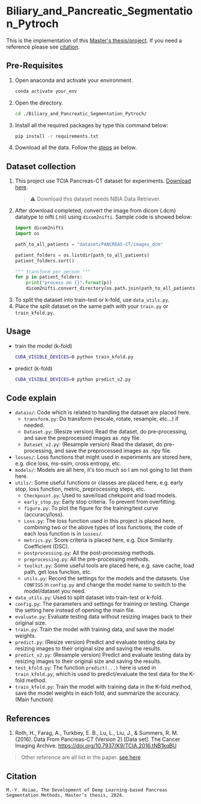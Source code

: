 # Biliary_and_Pancreatic_Segmentation_Pytroch

This is the implementation of this [Master's thesis/project](https://etd.lib.nycu.edu.tw/cgi-bin/gs32/ncugsweb.cgi?o=dncucdr&s=id=%22GC111522081%22.&searchmode=basic). If you need a reference please see [citation](#citation).

## Pre-Requisites
1. Open anaconda and activate your environment.
	```bash
	conda activate your_env
	```
2. Open the directory.
	```bash
	cd ./Biliary_and_Pancreatic_Segmentation_Pytroch/
	```
3. Install all the required packages by type this command below:
	```bash
	pip install -r requirements.txt
	```
4. Download all the data. Follow the [steps](#dataset-collection) as below.


## Dataset collection
1. This project use TCIA Pancreas-CT dataset for experiments. [Download here](https://www.cancerimagingarchive.net/collection/pancreas-ct/).
    > :warning: 
    > Download this dataset needs NBIA Data Retriever.
2. After download completed, convert the image from dicom (.dcm) datatype to nifti (.nii) using `dicom2nifti`.
    Sample code is showed below: 
    ```python
    import dicom2nifti
    import os

    path_to_all_patients = "dataset/PANCREAS-CT/images_dcm"

    patient_folders = os.listdir(path_to_all_patients)
    patient_folders.sort()

    """ transform per person """
    for p in patient_folders:
        print("process on {}".format(p))
        dicom2nifti.convert_directory(os.path.join(path_to_all_patients, p), os.path.join(path_to_all_patients, p), reorient=False)
    ```
3. To split the dataset into train-test or k-fold, use `data_utils.py`.
4. Place the split dataset on the same path with your `train.py` or `train_kfold.py`.

## Usage
- train the model (k-fold)
    ```bash
    CUDA_VISIBLE_DEVICES=0 python train_kfold.py
    ```
- predict (k-fold)
    ```bash
    CUDA_VISIBLE_DEVICES=0 python predict_v2.py
    ```

## Code explain
- `dataio/`: Code which is related to handling the dataset are placed here.
    - `transform.py`: Do transform (rescale, rotate, resample, etc...) if needed.
    - `Dataset.py`: (Resize version) Read the dataset, do pre-processing, and save the preprocessed images as .npy file.
    - `Dataset_v2.py`: (Resample version) Read the dataset, do pre-processing, and save the preprocessed images as .npy file.
- `losses/`: Loss functions that might used in experiments are stored here, e.g. dice loss, ms-ssim, cross entropy, etc.
- `models/`: Models are all here, it's too much so I am not going to list them here. 
- `utils/`: Some useful functions or classes are placed here, e.g. early stop, loss function, metric, preprocessing steps, etc.
    - `Checkpoint.py`: Used to save/load chekpoint and load models.
    - `early_stop.py`: Early stop criteria. To prevent from overfitting.
    - `figure.py`: To plot the figure for the training/test curve (accuracy/loss).
    - `Loss.py`: The loss function used in this project is placed here, combining two or the above types of loss functions; the code of each loss function is in `losses/`.
    - `metrics.py`: Score criteria is placed here, e.g. Dice Similarity Coefficient (DSC).
    - `postprocessing.py`: All the post-processing methods.
    - `preprocessing.py`: All the pre-processing methods.
    - `toolkit.py`: Some useful tools are placed here, e.g. save cache, load path, get loss function, etc.
    - `utils.py`: Record the settings for the models and the datasets. Use `CONFIGS` in `config.py` and change the model name to switch to the model/dataset you need.
- `data_utils.py`: Used to split dataset into train-test or k-fold.
- `config.py`: The parameters and settings for training or testing. Change the setting here instead of opening the main file.
- `evaluate.py`: Evaluate testing data without resizing images back to their original size.
- `train.py`: Train the model with training data, and save the model weights.
- `predict.py`: (Resize version) Predict and evaluate testing data by resizing images to their original size and saving the results.
- `predict_v2.py`: (Resample version) Predict and evaluate testing data by resizing images to their original size and saving the results.
- `test_kfold.py`: The function `predict(...)` here is used in `train_kfold.py`, which is used to predict/evaluate the test data for the K-fold method.
- `train_kfold.py`: Train the model with training data in the K-fold method,  save the model weights in each fold, and summarize the accuracy. (Main function)

## References
1. Roth, H., Farag, A., Turkbey, E. B., Lu, L., Liu, J., & Summers, R. M. (2016). Data From Pancreas-CT (Version 2) [Data set]. The Cancer Imaging Archive. https://doi.org/10.7937/K9/TCIA.2016.tNB1kqBU

> Other reference are all list in the paper. [see here](https://etd.lib.nycu.edu.tw/cgi-bin/gs32/ncugsweb.cgi?o=dncucdr&s=id=%22GC111522081%22.&searchmode=basic)

## Citation
```
M.-Y. Hsiao, The Development of Deep Learning-based Pancreas Segmentation Methods, Master’s thesis, 2024.
```